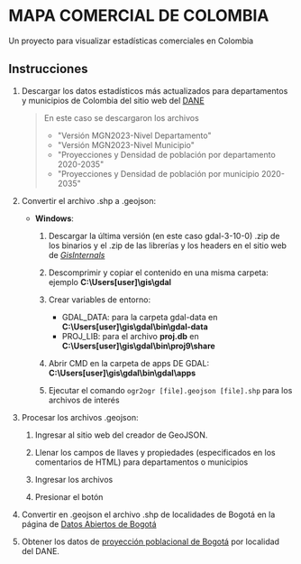 # MAPA COMERCIAL DE COLOMBIA

Un proyecto para visualizar estadísticas comerciales en Colombia

## Instrucciones

1. Descargar los datos estadísticos más actualizados para departamentos y municipios de Colombia del sitio web del [DANE](https://geoportal.dane.gov.co/servicios/descarga-y-metadatos/datos-geoestadisticos/)
   
   > En este caso se descargaron los archivos  
   > - "Versión MGN2023-Nivel Departamento"
   > - "Versión MGN2023-Nivel Municipio"
   > - "Proyecciones y Densidad de población por departamento 2020-2035"
   > - "Proyecciones y Densidad de población por municipio 2020-2035"

2. Convertir el archivo .shp a .geojson:

   - **Windows**:
     
     1. Descargar la última versión (en este caso gdal-3-10-0) .zip de los binarios y el .zip de las librerías y los headers en el sitio web de [_GisInternals_](https://gisinternals.com/release.php)

     2. Descomprimir y copiar el contenido en una misma carpeta: ejemplo **C:\Users\[user]\gis\gdal**
     
     3. Crear variables de entorno:
     
        - GDAL_DATA: para la carpeta gdal-data en **C:\Users\[user]\gis\gdal\bin\gdal-data**
        - PROJ_LIB: para el archivo **proj.db** en **C:\Users\[user]\gis\gdal\bin\proj9\share**
     
     4. Abrir CMD en la carpeta de apps DE GDAL: **C:\Users\[user]\gis\gdal\bin\gdal\apps**
     
     5. Ejecutar el comando `ogr2ogr [file].geojson [file].shp` para los archivos de interés

3. Procesar los archivos .geojson:

   1. Ingresar al sitio web del creador de GeoJSON.
   
   2. Llenar los campos de llaves y propiedades (especificados en los comentarios de HTML) para departamentos o municipios

   3. Ingresar los archivos

   3. Presionar el botón

4. Convertir en .geojson el archivo .shp de localidades de Bogotá en la página de [Datos Abiertos de Bogotá](https://datosabiertos.bogota.gov.co/dataset/localidad-bogota-d-c)

5. Obtener los datos de [proyección poblacional de Bogotá](https://www.dane.gov.co/index.php/estadisticas-por-tema/demografia-y-poblacion/proyecciones-de-poblacion/proyecciones-de-poblacion-bogota/) por localidad del DANE.